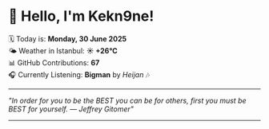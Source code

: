 # 👋 Hello, I'm Kekn9ne!

🗓️ Today is: **Monday, 30 June 2025**  
🌤️ Weather in Istanbul: **☀️   +26°C**  
📊 GitHub Contributions: **67**  
🎧 Currently Listening: **Bigman** by *Heijan* 🎶

---

_"In order for you to be the BEST you can be for others, first you must be BEST for yourself. — *Jeffrey Gitomer*"_

---
